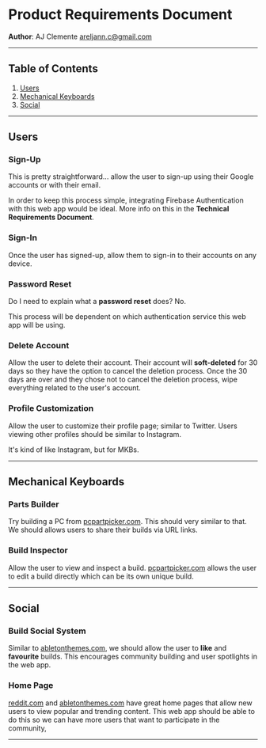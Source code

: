 # Product Requirements Document

**Author**: AJ Clemente <areljann.c@gmail.com>

---

## Table of Contents
1. [Users](#users)
2. [Mechanical Keyboards](#mechanical-keyboards)
3. [Social](#social)

---

## Users

### Sign-Up

This is pretty straightforward... allow the user to sign-up using their Google accounts or with their email.

In order to keep this process simple, integrating Firebase Authentication with this web app would be ideal. More info on this in the **Technical Requirements Document**.

### Sign-In

Once the user has signed-up, allow them to sign-in to their accounts on any device.

### Password Reset

Do I need to explain what a **password reset** does? No.

This process will be dependent on which authentication service this web app will be using.

### Delete Account

Allow the user to delete their account. Their account will **soft-deleted** for 30 days so they have the option to cancel the deletion process. Once the 30 days are over and they chose not to cancel the deletion process, wipe everything related to the user's account.

### Profile Customization

Allow the user to customize their profile page; similar to Twitter. Users viewing other profiles should be similar to Instagram.

It's kind of like Instagram, but for MKBs.

---

## Mechanical Keyboards

### Parts Builder

Try building a PC from [pcpartpicker.com](https://pcpartpicker.com). This should very similar to that. We should allows users to share their builds via URL links.

### Build Inspector

Allow the user to view and inspect a build. [pcpartpicker.com](https://pcpartpicker.com) allows the user to edit a build directly which can be its own unique build.

---

## Social

### Build Social System

Similar to [abletonthemes.com](https://www.abletonthemes.com/), we should allow the user to **like** and **favourite** builds. This encourages community building and user spotlights in the web app.

### Home Page

[reddit.com](https://reddit.com) and [abletonthemes.com](https://www.abletonthemes.com/) have great home pages that allow new users to view popular and trending content. This web app should be able to do this so we can have more users that want to participate in the community,

---